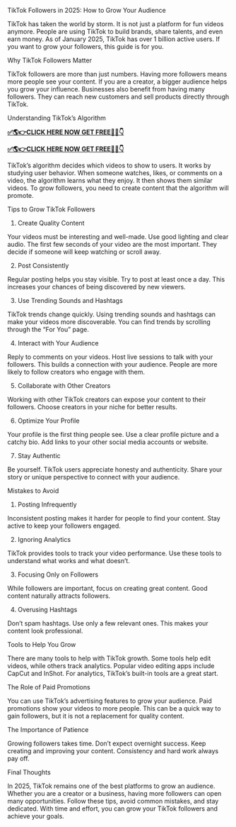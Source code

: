 TikTok Followers in 2025: How to Grow Your Audience

TikTok has taken the world by storm. It is not just a platform for fun videos anymore. People are using TikTok to build brands, share talents, and even earn money. As of January 2025, TikTok has over 1 billion active users. If you want to grow your followers, this guide is for you.

Why TikTok Followers Matter

TikTok followers are more than just numbers. Having more followers means more people see your content. If you are a creator, a bigger audience helps you grow your influence. Businesses also benefit from having many followers. They can reach new customers and sell products directly through TikTok.

Understanding TikTok’s Algorithm

**[✅🌎👉CLICK HERE NOW GET FREE📌✅👇](https://mdshamiul.com/tiktok%20followers/)**

**[✅🌎👉CLICK HERE NOW GET FREE📌✅👇](https://mdshamiul.com/tiktok%20followers/)**


TikTok’s algorithm decides which videos to show to users. It works by studying user behavior. When someone watches, likes, or comments on a video, the algorithm learns what they enjoy. It then shows them similar videos. To grow followers, you need to create content that the algorithm will promote.

Tips to Grow TikTok Followers

1. Create Quality Content

Your videos must be interesting and well-made. Use good lighting and clear audio. The first few seconds of your video are the most important. They decide if someone will keep watching or scroll away.

2. Post Consistently

Regular posting helps you stay visible. Try to post at least once a day. This increases your chances of being discovered by new viewers.

3. Use Trending Sounds and Hashtags

TikTok trends change quickly. Using trending sounds and hashtags can make your videos more discoverable. You can find trends by scrolling through the “For You” page.

4. Interact with Your Audience

Reply to comments on your videos. Host live sessions to talk with your followers. This builds a connection with your audience. People are more likely to follow creators who engage with them.

5. Collaborate with Other Creators

Working with other TikTok creators can expose your content to their followers. Choose creators in your niche for better results.

6. Optimize Your Profile

Your profile is the first thing people see. Use a clear profile picture and a catchy bio. Add links to your other social media accounts or website.

7. Stay Authentic

Be yourself. TikTok users appreciate honesty and authenticity. Share your story or unique perspective to connect with your audience.

Mistakes to Avoid

1. Posting Infrequently

Inconsistent posting makes it harder for people to find your content. Stay active to keep your followers engaged.

2. Ignoring Analytics

TikTok provides tools to track your video performance. Use these tools to understand what works and what doesn’t.

3. Focusing Only on Followers

While followers are important, focus on creating great content. Good content naturally attracts followers.

4. Overusing Hashtags

Don’t spam hashtags. Use only a few relevant ones. This makes your content look professional.

Tools to Help You Grow

There are many tools to help with TikTok growth. Some tools help edit videos, while others track analytics. Popular video editing apps include CapCut and InShot. For analytics, TikTok’s built-in tools are a great start.

The Role of Paid Promotions

You can use TikTok’s advertising features to grow your audience. Paid promotions show your videos to more people. This can be a quick way to gain followers, but it is not a replacement for quality content.

The Importance of Patience

Growing followers takes time. Don’t expect overnight success. Keep creating and improving your content. Consistency and hard work always pay off.

Final Thoughts

In 2025, TikTok remains one of the best platforms to grow an audience. Whether you are a creator or a business, having more followers can open many opportunities. Follow these tips, avoid common mistakes, and stay dedicated. With time and effort, you can grow your TikTok followers and achieve your goals.

